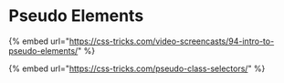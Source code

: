 # Pseudo Elements

{% embed url="https://css-tricks.com/video-screencasts/94-intro-to-pseudo-elements/" %}

{% embed url="https://css-tricks.com/pseudo-class-selectors/" %}



